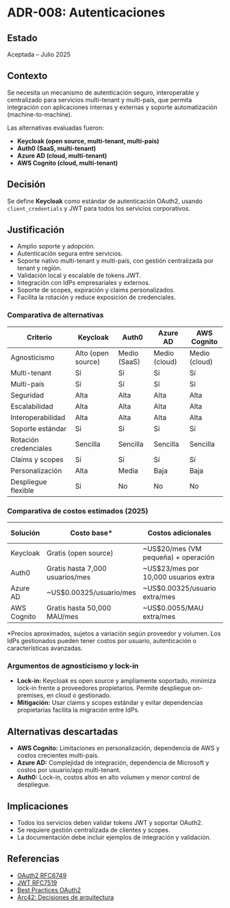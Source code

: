 # ADR-008: Autenticaciones

## Estado

Aceptada – Julio 2025

## Contexto

Se necesita un mecanismo de autenticación seguro, interoperable y centralizado para servicios multi-tenant y multi-país, que permita integración con aplicaciones internas y externas y soporte automatización (machine-to-machine).

Las alternativas evaluadas fueron:
- **Keycloak (open source, multi-tenant, multi-país)**
- **Auth0 (SaaS, multi-tenant)**
- **Azure AD (cloud, multi-tenant)**
- **AWS Cognito (cloud, multi-tenant)**

## Decisión

Se define **Keycloak** como estándar de autenticación OAuth2, usando `client_credentials` y JWT para todos los servicios corporativos.

## Justificación
- Amplio soporte y adopción.
- Autenticación segura entre servicios.
- Soporte nativo multi-tenant y multi-país, con gestión centralizada por tenant y región.
- Validación local y escalable de tokens JWT.
- Integración con IdPs empresariales y externos.
- Soporte de scopes, expiración y claims personalizados.
- Facilita la rotación y reduce exposición de credenciales.

### Comparativa de alternativas
| Criterio                | Keycloak | Auth0 | Azure AD | AWS Cognito |
|------------------------|----------|-------|----------|-------------|
| Agnosticismo           | Alto (open source) | Medio (SaaS) | Medio (cloud) | Medio (cloud) |
| Multi-tenant           | Sí       | Sí    | Sí       | Sí          |
| Multi-país             | Sí       | Sí    | Sí       | Sí          |
| Seguridad              | Alta     | Alta  | Alta     | Alta        |
| Escalabilidad          | Alta     | Alta  | Alta     | Alta        |
| Interoperabilidad      | Alta     | Alta  | Alta     | Alta        |
| Soporte estándar       | Sí       | Sí    | Sí       | Sí          |
| Rotación credenciales  | Sencilla | Sencilla | Sencilla | Sencilla  |
| Claims y scopes        | Sí       | Sí    | Sí       | Sí          |
| Personalización        | Alta     | Media | Baja     | Baja        |
| Despliegue flexible    | Sí       | No    | No       | No          |

### Comparativa de costos estimados (2025)
| Solución        | Costo base*         | Costos adicionales                | Infraestructura propia |
|-----------------|---------------------|-----------------------------------|-----------------------|
| Keycloak        | Gratis (open source)| ~US$20/mes (VM pequeña) + operación| Sí                    |
| Auth0           | Gratis hasta 7,000 usuarios/mes | ~US$23/mes por 10,000 usuarios extra | No           |
| Azure AD        | ~US$0.00325/usuario/mes | ~US$0.00325/usuario extra/mes | No                |
| AWS Cognito     | Gratis hasta 50,000 MAU/mes | ~US$0.0055/MAU extra/mes | No            |

*Precios aproximados, sujetos a variación según proveedor y volumen. Los IdPs gestionados pueden tener costos por usuario, autenticación o características avanzadas.

### Argumentos de agnosticismo y lock-in
- **Lock-in:** Keycloak es open source y ampliamente soportado, minimiza lock-in frente a proveedores propietarios. Permite despliegue on-premises, en cloud o gestionado.
- **Mitigación:** Usar claims y scopes estándar y evitar dependencias propietarias facilita la migración entre IdPs.



## Alternativas descartadas

- **AWS Cognito:** Limitaciones en personalización, dependencia de AWS y costos crecientes multi-país.
- **Azure AD:** Complejidad de integración, dependencia de Microsoft y costos por usuario/app multi-tenant.
- **Auth0:** Lock-in, costos altos en alto volumen y menor control de despliegue.

## Implicaciones
- Todos los servicios deben validar tokens JWT y soportar OAuth2.
- Se requiere gestión centralizada de clientes y scopes.
- La documentación debe incluir ejemplos de integración y validación.

## Referencias
- [OAuth2 RFC6749](https://datatracker.ietf.org/doc/html/rfc6749)
- [JWT RFC7519](https://datatracker.ietf.org/doc/html/rfc7519)
- [Best Practices OAuth2](https://oauth.net/2/grant-types/client-credentials/)
- [Arc42: Decisiones de arquitectura](https://arc42.org/decision/)

